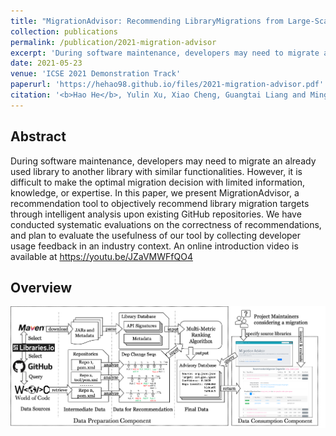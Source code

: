 ```yaml
---
title: "MigrationAdvisor: Recommending LibraryMigrations from Large-Scale Open-Source Data"
collection: publications
permalink: /publication/2021-migration-advisor
excerpt: 'During software maintenance, developers may need to migrate an already in-use library to another library with similar functionalities. However, it is difficult to make the optimal migration decision with limited information, knowledge, or expertise. In this paper, we present MigrationAdvisor, an evidence-based tool to recommend library migration targets through intelligent analysis upon a large number of GitHub repositories and Java libraries. The migration advisories are provided through a search engine style web service where developers can seek migration suggestions for a specific library. We conduct systematic evaluations on the correctness of results, and evaluate the usefulness of the tool by collecting usage feedback from industry developers. Video: https://youtu.be/4I75W22TqwQ.'
date: 2021-05-23
venue: 'ICSE 2021 Demonstration Track'
paperurl: 'https://hehao98.github.io/files/2021-migration-advisor.pdf'
citation: '<b>Hao He</b>, Yulin Xu, Xiao Cheng, Guangtai Liang and Minghui Zhou. MigrationAdvisor: Recommending LibraryMigrations from Large-Scale Open-Source Data. Accepted by ICSE 2021 Demonstration Track. <a href="https://hehao98.github.io/files/2021-migration-advisor.pdf" target="_blank">PDF</a>.'
---
```


## Abstract

During software maintenance, developers may need to migrate an already used library to another library with similar functionalities. However, it is difficult to make the optimal migration decision with limited information, knowledge, or expertise. In this paper, we present MigrationAdvisor, a recommendation tool to objectively recommend library migration targets through intelligent analysis upon existing GitHub repositories. We have conducted systematic evaluations on the correctness of recommendations, and plan to evaluate the usefulness of our tool by collecting developer usage feedback in an industry context. An online introduction video is available at https://youtu.be/JZaVMWFfQO4

## Overview

![](https://github.com/hehao98/MigrationHelper/blob/master/paper/fig/ToolDemo.png?raw=true)
